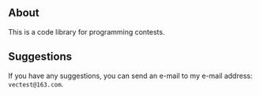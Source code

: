 ## About
This is a code library for programming contests.

## Suggestions
If you have any suggestions, you can send an e-mail to my e-mail address: `vectest@163.com`.
